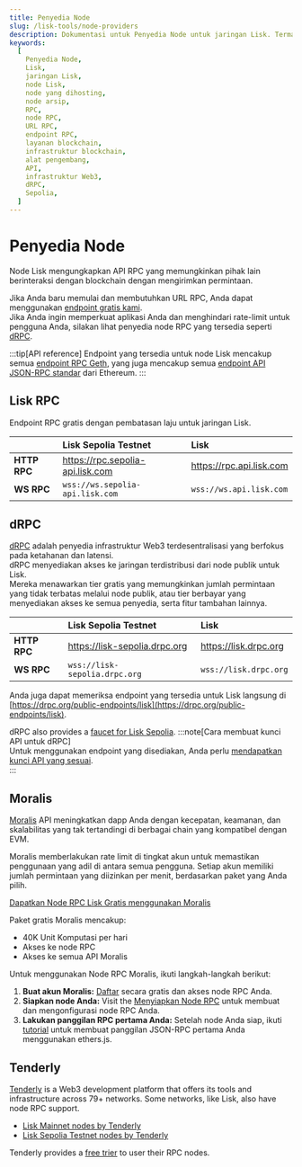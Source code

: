 ```yaml
---
title: Penyedia Node  
slug: /lisk-tools/node-providers 
description: Dokumentasi untuk Penyedia Node untuk jaringan Lisk. Termasuk rincian tentang layanan mereka, jaringan yang didukung, dan paket harga.  
keywords:  
  [
    Penyedia Node,
    Lisk,
    jaringan Lisk,
    node Lisk,
    node yang dihosting,
    node arsip,
    RPC,
    node RPC,
    URL RPC,
    endpoint RPC,
    layanan blockchain,
    infrastruktur blockchain,
    alat pengembang,
    API,
    infrastruktur Web3,
    dRPC,
    Sepolia,
  ]  
---
```


# Penyedia Node

Node Lisk mengungkapkan API RPC yang memungkinkan pihak lain berinteraksi dengan blockchain dengan mengirimkan permintaan.

Jika Anda baru memulai dan membutuhkan URL RPC, Anda dapat menggunakan [endpoint gratis kami](#lisk-rpc).  
Jika Anda ingin memperkuat aplikasi Anda dan menghindari rate-limit untuk pengguna Anda, silakan lihat penyedia node RPC yang tersedia seperti [dRPC](#drpc).

:::tip[API reference]
Endpoint yang tersedia untuk node Lisk mencakup semua [endpoint RPC Geth](https://geth.ethereum.org/docs/interacting-with-geth/rpc), yang juga mencakup semua [endpoint API JSON-RPC standar](https://ethereum.github.io/execution-apis/api-documentation/) dari Ethereum.
:::

## Lisk RPC

Endpoint RPC gratis dengan pembatasan laju untuk jaringan Lisk.

|               | Lisk Sepolia Testnet              | Lisk                      |
| :------       | :------                           | :-----------------------  |
|**HTTP RPC**   | https://rpc.sepolia-api.lisk.com  | https://rpc.api.lisk.com  |
|**WS RPC**     | `wss://ws.sepolia-api.lisk.com`   | `wss://ws.api.lisk.com`   |

## dRPC

[dRPC](https://drpc.org/) adalah penyedia infrastruktur Web3 terdesentralisasi yang berfokus pada ketahanan dan latensi.  
dRPC menyediakan akses ke jaringan terdistribusi dari node publik untuk Lisk.  
Mereka menawarkan tier gratis yang memungkinkan jumlah permintaan yang tidak terbatas melalui node publik, atau tier berbayar yang menyediakan akses ke semua penyedia, serta fitur tambahan lainnya.

|               | Lisk Sepolia Testnet              | Lisk                      |
| :------       | :------                           | :-----------------------  |
|**HTTP RPC**   | https://lisk-sepolia.drpc.org     | https://lisk.drpc.org     |
|**WS RPC**     | `wss://lisk-sepolia.drpc.org`     | `wss://lisk.drpc.org`     |

Anda juga dapat memeriksa endpoint yang tersedia untuk Lisk langsung di [https://drpc.org/public-endpoints/lisk](https://drpc.org/public-endpoints/lisk).

dRPC also provides a [faucet for Lisk Sepolia](./faucets.md#drpc-faucet).
:::note[Cara membuat kunci API untuk dRPC]  
Untuk menggunakan endpoint yang disediakan, Anda perlu [mendapatkan kunci API yang sesuai](https://docs.drpc.org/gettingstarted/createaccount).  
:::

## Moralis

[Moralis](https://developers.moralis.com/chains/lisk/) API meningkatkan dapp Anda dengan kecepatan, keamanan, dan skalabilitas yang tak tertandingi di berbagai chain yang kompatibel dengan EVM.

Moralis memberlakukan rate limit di tingkat akun untuk memastikan penggunaan yang adil di antara semua pengguna.
Setiap akun memiliki jumlah permintaan yang diizinkan per menit, berdasarkan paket yang Anda pilih.

[Dapatkan Node RPC Lisk Gratis menggunakan Moralis](https://developers.moralis.com/chains/lisk/)

Paket gratis Moralis mencakup:

- 40K Unit Komputasi per hari
- Akses ke node RPC
- Akses ke semua API Moralis

Untuk menggunakan Node RPC Moralis, ikuti langkah-langkah berikut:

1. **Buat akun Moralis:** [Daftar](https://admin.moralis.com/) secara gratis dan akses node RPC Anda.
2. **Siapkan node Anda:** Visit the [Menyiapkan Node RPC](https://docs.moralis.com/get-your-node-api-key) untuk membuat dan mengonfigurasi node RPC Anda.
3. **Lakukan panggilan RPC pertama Anda:** Setelah node Anda siap, ikuti [tutorial](https://docs.moralis.com/make-your-first-rpc-call) untuk membuat panggilan JSON-RPC pertama Anda menggunakan ethers.js.

## Tenderly

[Tenderly](https://tenderly.co/) is a Web3 development platform that offers its tools and infrastructure across 79+ networks. Some networks, like Lisk, also have node RPC support.

- [Lisk Mainnet nodes by Tenderly](https://docs.tenderly.co/node/rpc-reference/lisk)
- [Lisk Sepolia Testnet nodes by Tenderly](https://docs.tenderly.co/node/rpc-reference/lisk-sepolia)

Tenderly provides a [free trier](https://tenderly.co/pricing) to user their RPC nodes.